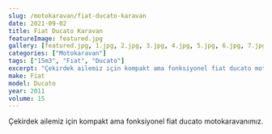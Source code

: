 ```yaml
---
slug: /motokaravan/fiat-ducato-karavan
date: 2021-09-02
title: Fiat Ducato Karavan
featureImage: featured.jpg
gallery: [featured.jpg, 1.jpg, 2.jpg, 3.jpg, 4.jpg, 5.jpg, 6.jpg, 7.jpg]
categories: ["Motokaravan"]
tags: ["15m3", "Fiat", "Ducato"]
excerpt: "Çekirdek ailemiz için kompakt ama fonksiyonel fiat ducato motokaravanımız."
make: Fiat
model: Ducato
year: 2011
volume: 15
---
```

Çekirdek ailemiz için kompakt ama fonksiyonel fiat ducato motokaravanımız.